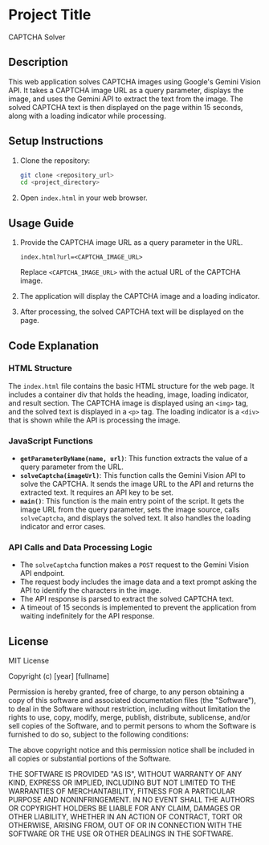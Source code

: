 # Project Title

CAPTCHA Solver

## Description

This web application solves CAPTCHA images using Google's Gemini Vision API. It takes a CAPTCHA image URL as a query parameter, displays the image, and uses the Gemini API to extract the text from the image. The solved CAPTCHA text is then displayed on the page within 15 seconds, along with a loading indicator while processing.

## Setup Instructions

1.  Clone the repository:

    ```bash
    git clone <repository_url>
    cd <project_directory>
    ```

2.  Open `index.html` in your web browser.

## Usage Guide

1.  Provide the CAPTCHA image URL as a query parameter in the URL.

    ```
    index.html?url=<CAPTCHA_IMAGE_URL>
    ```

    Replace `<CAPTCHA_IMAGE_URL>` with the actual URL of the CAPTCHA image.

2.  The application will display the CAPTCHA image and a loading indicator.
3.  After processing, the solved CAPTCHA text will be displayed on the page.

## Code Explanation

### HTML Structure

The `index.html` file contains the basic HTML structure for the web page. It includes a container div that holds the heading, image, loading indicator, and result section. The CAPTCHA image is displayed using an `<img>` tag, and the solved text is displayed in a `<p>` tag. The loading indicator is a `<div>` that is shown while the API is processing the image.

### JavaScript Functions

-   **`getParameterByName(name, url)`**: This function extracts the value of a query parameter from the URL.
-   **`solveCaptcha(imageUrl)`**: This function calls the Gemini Vision API to solve the CAPTCHA. It sends the image URL to the API and returns the extracted text.  It requires an API key to be set.
-   **`main()`**: This function is the main entry point of the script. It gets the image URL from the query parameter, sets the image source, calls `solveCaptcha`, and displays the solved text. It also handles the loading indicator and error cases.

### API Calls and Data Processing Logic

-   The `solveCaptcha` function makes a `POST` request to the Gemini Vision API endpoint.
-   The request body includes the image data and a text prompt asking the API to identify the characters in the image.
-   The API response is parsed to extract the solved CAPTCHA text.
-   A timeout of 15 seconds is implemented to prevent the application from waiting indefinitely for the API response.

## License

MIT License

Copyright (c) [year] [fullname]

Permission is hereby granted, free of charge, to any person obtaining a copy
of this software and associated documentation files (the "Software"), to deal
in the Software without restriction, including without limitation the rights
to use, copy, modify, merge, publish, distribute, sublicense, and/or sell
copies of the Software, and to permit persons to whom the Software is
furnished to do so, subject to the following conditions:

The above copyright notice and this permission notice shall be included in all
copies or substantial portions of the Software.

THE SOFTWARE IS PROVIDED "AS IS", WITHOUT WARRANTY OF ANY KIND, EXPRESS OR
IMPLIED, INCLUDING BUT NOT LIMITED TO THE WARRANTIES OF MERCHANTABILITY,
FITNESS FOR A PARTICULAR PURPOSE AND NONINFRINGEMENT. IN NO EVENT SHALL THE
AUTHORS OR COPYRIGHT HOLDERS BE LIABLE FOR ANY CLAIM, DAMAGES OR OTHER
LIABILITY, WHETHER IN AN ACTION OF CONTRACT, TORT OR OTHERWISE, ARISING FROM,
OUT OF OR IN CONNECTION WITH THE SOFTWARE OR THE USE OR OTHER DEALINGS IN THE
SOFTWARE.